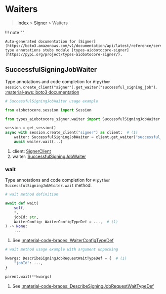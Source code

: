 # Waiters

> [Index](../README.md) > [Signer](./README.md) > Waiters

!!! note ""

    Auto-generated documentation for [Signer](https://boto3.amazonaws.com/v1/documentation/api/latest/reference/services/signer.html#signer)
    type annotations stubs module [types-aiobotocore-signer](https://pypi.org/project/types-aiobotocore-signer/).

## SuccessfulSigningJobWaiter

Type annotations and code completion for `#!python session.create_client("signer").get_waiter("successful_signing_job")`.
[:material-aws: boto3 documentation](https://boto3.amazonaws.com/v1/documentation/api/latest/reference/services/signer/waiter/SuccessfulSigningJob.html#Signer.Waiter.SuccessfulSigningJob)

```python
# SuccessfulSigningJobWaiter usage example

from aiobotocore.session import Session

from types_aiobotocore_signer.waiter import SuccessfulSigningJobWaiter

session = get_session()
async with session.create_client("signer") as client:  # (1)
    waiter: SuccessfulSigningJobWaiter = client.get_waiter("successful_signing_job")  # (2)
    await waiter.wait(...)
```

1. client: [SignerClient](./client.md)
2. waiter: [SuccessfulSigningJobWaiter](./waiters.md#successfulsigningjobwaiter)


### wait

Type annotations and code completion for `#!python SuccessfulSigningJobWaiter.wait` method.

```python
# wait method definition

await def wait(
    self,
    *,
    jobId: str,
    WaiterConfig: WaiterConfigTypeDef = ...,  # (1)
) -> None:
    ...
```

1. See [:material-code-braces: WaiterConfigTypeDef](./type_defs.md#waiterconfigtypedef)


```python
# wait method usage example with argument unpacking

kwargs: DescribeSigningJobRequestWaitTypeDef = {  # (1)
    "jobId": ...,
}

parent.wait(**kwargs)
```

1. See [:material-code-braces: DescribeSigningJobRequestWaitTypeDef](./type_defs.md#describesigningjobrequestwaittypedef)
